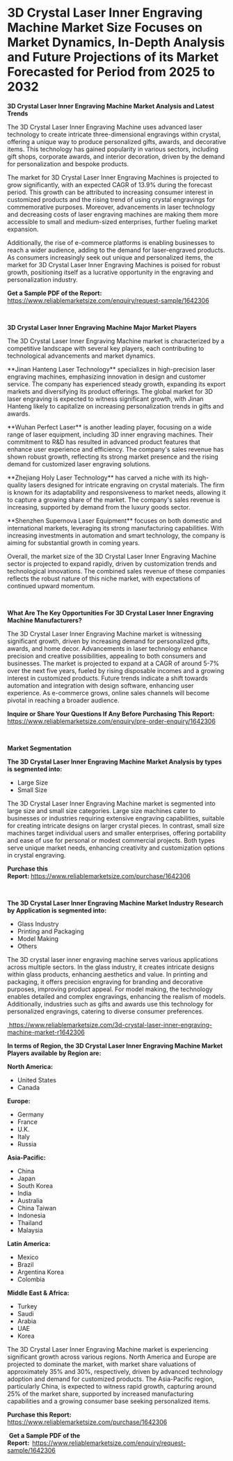 <p><h1>3D Crystal Laser Inner Engraving Machine Market Size Focuses on Market Dynamics, In-Depth Analysis and Future Projections of its Market Forecasted for Period from 2025 to 2032</h1></p><p><strong>3D Crystal Laser Inner Engraving Machine Market Analysis and Latest Trends</strong></p>
<p><p>The 3D Crystal Laser Inner Engraving Machine uses advanced laser technology to create intricate three-dimensional engravings within crystal, offering a unique way to produce personalized gifts, awards, and decorative items. This technology has gained popularity in various sectors, including gift shops, corporate awards, and interior decoration, driven by the demand for personalization and bespoke products.</p><p>The market for 3D Crystal Laser Inner Engraving Machines is projected to grow significantly, with an expected CAGR of 13.9% during the forecast period. This growth can be attributed to increasing consumer interest in customized products and the rising trend of using crystal engravings for commemorative purposes. Moreover, advancements in laser technology and decreasing costs of laser engraving machines are making them more accessible to small and medium-sized enterprises, further fueling market expansion.</p><p>Additionally, the rise of e-commerce platforms is enabling businesses to reach a wider audience, adding to the demand for laser-engraved products. As consumers increasingly seek out unique and personalized items, the market for 3D Crystal Laser Inner Engraving Machines is poised for robust growth, positioning itself as a lucrative opportunity in the engraving and personalization industry.</p></p>
<p><strong>Get a Sample PDF of the Report:&nbsp;</strong> <a href="https://www.reliablemarketsize.com/enquiry/request-sample/1642306?utm_campaign=2281&utm_medium=2&utm_source=Github&utm_content=ia&utm_term=16042025&utm_id=3d-crystal-laser-inner-engraving-machine">https://www.reliablemarketsize.com/enquiry/request-sample/1642306</a></p>
<p>&nbsp;</p>
<p><strong>3D Crystal Laser Inner Engraving Machine Major Market Players</strong></p>
<p><p>The 3D Crystal Laser Inner Engraving Machine market is characterized by a competitive landscape with several key players, each contributing to technological advancements and market dynamics.</p><p>**Jinan Hanteng Laser Technology** specializes in high-precision laser engraving machines, emphasizing innovation in design and customer service. The company has experienced steady growth, expanding its export markets and diversifying its product offerings. The global market for 3D laser engraving is expected to witness significant growth, with Jinan Hanteng likely to capitalize on increasing personalization trends in gifts and awards.</p><p>**Wuhan Perfect Laser** is another leading player, focusing on a wide range of laser equipment, including 3D inner engraving machines. Their commitment to R&D has resulted in advanced product features that enhance user experience and efficiency. The company's sales revenue has shown robust growth, reflecting its strong market presence and the rising demand for customized laser engraving solutions.</p><p>**Zhejiang Holy Laser Technology** has carved a niche with its high-quality lasers designed for intricate engraving on crystal materials. The firm is known for its adaptability and responsiveness to market needs, allowing it to capture a growing share of the market. The company's sales revenue is increasing, supported by demand from the luxury goods sector.</p><p>**Shenzhen Supernova Laser Equipment** focuses on both domestic and international markets, leveraging its strong manufacturing capabilities. With increasing investments in automation and smart technology, the company is aiming for substantial growth in coming years.</p><p>Overall, the market size of the 3D Crystal Laser Inner Engraving Machine sector is projected to expand rapidly, driven by customization trends and technological innovations. The combined sales revenue of these companies reflects the robust nature of this niche market, with expectations of continued upward momentum.</p></p>
<p>&nbsp;</p>
<p><strong>What Are The Key Opportunities For 3D Crystal Laser Inner Engraving Machine Manufacturers?</strong></p>
<p><p>The 3D Crystal Laser Inner Engraving Machine market is witnessing significant growth, driven by increasing demand for personalized gifts, awards, and home decor. Advancements in laser technology enhance precision and creative possibilities, appealing to both consumers and businesses. The market is projected to expand at a CAGR of around 5-7% over the next five years, fueled by rising disposable incomes and a growing interest in customized products. Future trends indicate a shift towards automation and integration with design software, enhancing user experience. As e-commerce grows, online sales channels will become pivotal in reaching a broader audience.</p></p>
<p><strong>Inquire or Share Your Questions If Any Before Purchasing This Report:</strong> <a href="https://www.reliablemarketsize.com/enquiry/pre-order-enquiry/1642306?utm_campaign=2281&utm_medium=2&utm_source=Github&utm_content=ia&utm_term=16042025&utm_id=3d-crystal-laser-inner-engraving-machine">https://www.reliablemarketsize.com/enquiry/pre-order-enquiry/1642306</a></p>
<p>&nbsp;</p>
<p><strong>Market Segmentation</strong></p>
<p><strong>The 3D Crystal Laser Inner Engraving Machine Market Analysis by types is segmented into:</strong></p>
<p><ul><li>Large Size</li><li>Small Size</li></ul></p>
<p><p>The 3D Crystal Laser Inner Engraving Machine market is segmented into large size and small size categories. Large size machines cater to businesses or industries requiring extensive engraving capabilities, suitable for creating intricate designs on larger crystal pieces. In contrast, small size machines target individual users and smaller enterprises, offering portability and ease of use for personal or modest commercial projects. Both types serve unique market needs, enhancing creativity and customization options in crystal engraving.</p></p>
<p><strong>Purchase this Report:&nbsp;</strong><a href="https://www.reliablemarketsize.com/purchase/1642306?utm_campaign=2281&utm_medium=2&utm_source=Github&utm_content=ia&utm_term=16042025&utm_id=3d-crystal-laser-inner-engraving-machine">https://www.reliablemarketsize.com/purchase/1642306</a></p>
<p>&nbsp;</p>
<p><strong>The 3D Crystal Laser Inner Engraving Machine Market Industry Research by Application is segmented into:</strong></p>
<p><ul><li>Glass Industry</li><li>Printing and Packaging</li><li>Model Making</li><li>Others</li></ul></p>
<p><p>The 3D crystal laser inner engraving machine serves various applications across multiple sectors. In the glass industry, it creates intricate designs within glass products, enhancing aesthetics and value. In printing and packaging, it offers precision engraving for branding and decorative purposes, improving product appeal. For model making, the technology enables detailed and complex engravings, enhancing the realism of models. Additionally, industries such as gifts and awards use this technology for personalized engravings, catering to diverse consumer preferences.</p></p>
<p><a href="https://www.reliablemarketsize.com/3d-crystal-laser-inner-engraving-machine-market-r1642306?utm_campaign=2281&utm_medium=2&utm_source=Github&utm_content=ia&utm_term=16042025&utm_id=3d-crystal-laser-inner-engraving-machine">&nbsp;https://www.reliablemarketsize.com/3d-crystal-laser-inner-engraving-machine-market-r1642306</a></p>
<p><strong>In terms of Region, the 3D Crystal Laser Inner Engraving Machine Market Players available by Region are:</strong></p>
<p>
    <p> <strong> North America: </strong>
        <ul>
            <li>United States</li>
            <li>Canada</li>
        </ul>
        </p> 
    <p> <strong> Europe: </strong>
        <ul>
            <li>Germany</li>
            <li>France</li>
            <li>U.K.</li>
            <li>Italy</li>
            <li>Russia</li>
        </ul>
        </p> 
    <p> <strong> Asia-Pacific: </strong>
        <ul>
            <li>China</li>
            <li>Japan</li>
            <li>South Korea</li>
            <li>India</li>
            <li>Australia</li>
            <li>China Taiwan</li>
            <li>Indonesia</li>
            <li>Thailand</li>
            <li>Malaysia</li>
        </ul>
        </p> 
    <p> <strong> Latin America: </strong>
        <ul>
            <li>Mexico</li>
            <li>Brazil</li>
            <li>Argentina Korea</li>
            <li>Colombia</li>
        </ul>
        </p> 
    <p> <strong> Middle East & Africa: </strong>
        <ul>
            <li>Turkey</li>
            <li>Saudi</li>
            <li>Arabia</li>
            <li>UAE</li>
            <li>Korea</li>
        </ul>
    </p>
    </p>
<p><p>The 3D Crystal Laser Inner Engraving Machine market is experiencing significant growth across various regions. North America and Europe are projected to dominate the market, with market share valuations of approximately 35% and 30%, respectively, driven by advanced technology adoption and demand for customized products. The Asia-Pacific region, particularly China, is expected to witness rapid growth, capturing around 25% of the market share, supported by increased manufacturing capabilities and a growing consumer base seeking personalized items.</p></p>
<p><strong>Purchase this Report: </strong><a href="https://www.reliablemarketsize.com/purchase/1642306?utm_campaign=2281&utm_medium=2&utm_source=Github&utm_content=ia&utm_term=16042025&utm_id=3d-crystal-laser-inner-engraving-machine">https://www.reliablemarketsize.com/purchase/1642306</a></p>
<p>&nbsp;<strong>Get a Sample PDF of the Report:&nbsp;&nbsp;</strong><a href="https://www.reliablemarketsize.com/enquiry/request-sample/1642306?utm_campaign=2281&utm_medium=2&utm_source=Github&utm_content=ia&utm_term=16042025&utm_id=3d-crystal-laser-inner-engraving-machine">https://www.reliablemarketsize.com/enquiry/request-sample/1642306</a></p>
<p><strong></strong></p>
<p><p></p><p></p><p></p></p>